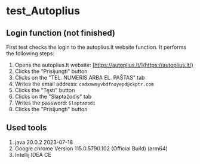 # test_Autoplius

## Login function (not finished)

First test checks the login to the autoplius.lt website function. It performs the following steps:

1. Opens the autoplius.lt website: [https://autoplius.lt/](https://autoplius.lt/)
2. Clicks the "Prisijungti" button
3. Clicks on the "TEL. NUMERIS ARBA EL. PAŠTAS" tab
4. Writes the email address: `cadxmwmyvbdfnoyepd@ckptr.com`
5. Clicks the "Tęsti" button
6. Clicks on the "Slaptažodis" tab
7. Writes the password: `Slaptazodi`
8. Clicks the "Prisijungti" button

## Used tools
1. java 20.0.2 2023-07-18
2. Google chrome Version 115.0.5790.102 (Official Build) (arm64)
3. Intellij IDEA CE
